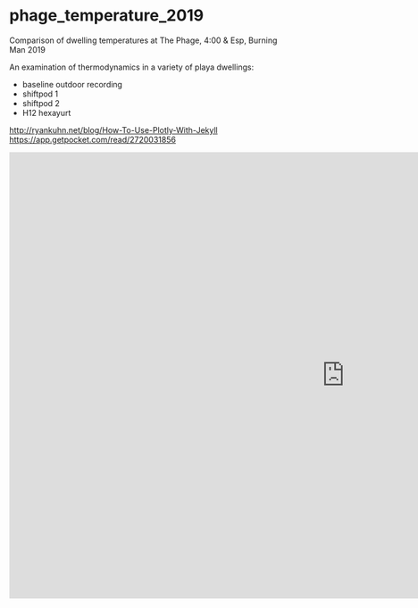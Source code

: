 # phage_temperature_2019
Comparison of dwelling temperatures at The Phage, 4:00 &amp; Esp, Burning Man 2019

An examination of thermodynamics in a variety of playa dwellings:
* baseline outdoor recording
* shiftpod 1
* shiftpod 2
* H12 hexayurt

http://ryankuhn.net/blog/How-To-Use-Plotly-With-Jekyll
https://app.getpocket.com/read/2720031856


<iframe width=1200 height=800 style="border:none;" frameborder="0" 
scrolling="no" seamless="seamless"
src="https://mpesavento.github.io/phage_temperature_2019/figures/phage_temperature_2019.html"></iframe>
